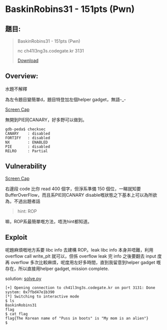 # BaskinRobins31 - 151pts (Pwn)

## 題目:

>BaskinRobins31 - 151pts (Pwn)
>
>nc ch41l3ng3s.codegate.kr 3131
>
>[Download](BaskinRobins31)


## Overview:

水題不解釋

為左令題目變簡單d，題目特登加左個helper gadget，無語-_-

[Screen Cap](Ida.PNG)

無開到PIE同CANARY，好多野可以做到。


```
gdb-peda$ checksec
CANARY    : disabled
FORTIFY   : disabled
NX        : ENABLED
PIE       : disabled
RELRO     : Partial
```

## Vulnerability

[Screen Cap](Ida.PNG)

右邊段 code 比你 read 400 個字，但淨系準備 150 個位，一睇就知要BufferOverFlow，而且系PIE同CANARY disable嘅狀態之下基本上可以為所欲為，不過出題者話

>hint: ROP

嘛，ROP系最簡單嘅方法，唔洗hint都知道。


## Exploit

呢題麻煩嘅地方系要 libc info 去建構 ROP。leak libc info 本身并唔難，利用 overflow call write_plt 就可以，但係 overflow leak 完 info 之後要翻去 input 度再 overflow 多次比較麻煩，呢度用左好多時間，直到我留意到helper gadget 嘅存在，所以直接用helper gadget, mission complete.

solution: [solve.py](solve.py)

```
[+] Opening connection to ch41l3ng3s.codegate.kr on port 3131: Done
system: 0x7fbd47e1b390
[*] Switching to interactive mode
$ ls
BaskinRobins31
flag
$ cat flag
flag{The Korean name of "Puss in boots" is "My mom is an alien"}
$  
```
